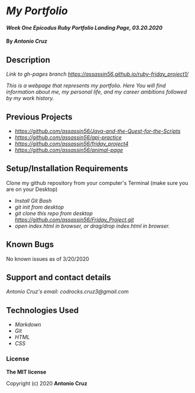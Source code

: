 # _My Portfolio_

#### _Week One Epicodus Ruby Portfolio Landing Page, 03.20.2020_

#### By _**Antonio Cruz**_

## Description
_Link to gh-pages branch_
_https://assassin56.github.io/ruby-friday_project1/_

_This is a webpage that represents my portfolio. Here You will find information about me, my personal life, and my career ambitions followed by my work history._

## Previous Projects

* _https://github.com/assassin56/Java-and-the-Quest-for-the-Scripts_
* _https://github.com/assassin56/api-practice_
* _https://github.com/assassin56/friday_project4_
* _https://github.com/assassin56/animal-page_

## Setup/Installation Requirements

Clone my github repository from your computer's Terminal (make sure you are on your Desktop)

* _Install Git Bash_
* _git init from desktop_
* _git clone this repo from desktop https://github.com/assassin56/Friday_Project.git_
* _open index.html in browser, or drag/drop index.html in browser._

## Known Bugs

No known issues as of 3/20/2020

## Support and contact details

_Antonio Cruz's email:_
_codrocks.cruz3@gmail.com_

## Technologies Used

* _Markdown_
* _Git_
* _HTML_
* _CSS_ 

### License

**The MIT license**

Copyright (c) 2020 **Antonio Cruz**